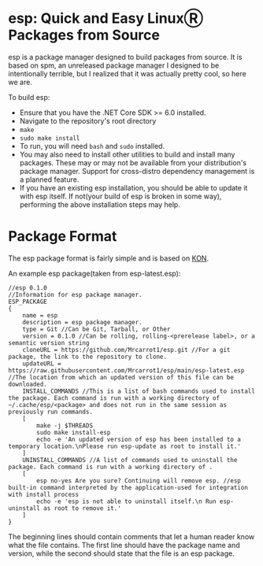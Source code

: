 # esp: Quick and Easy LinuxⓇ Packages from Source
esp is a package manager designed to build packages from source. It is based on spm, an unreleased package manager I designed to be intentionally terrible, but I realized that it was actually pretty cool, so here we are.

To build esp:
* Ensure that you have the .NET Core SDK >= 6.0 installed.
* Navigate to the repository's root directory
* `make`
* `sudo make install`
* To run, you will need `bash` and `sudo` installed.
* You may also need to install other utilities to build and install many packages. These may or may not be available from your distribution's package manager. Support for cross-distro dependency management is a planned feature.
* If you have an existing esp installation, you should be able to update it with esp itself. If not(your build of esp is broken in some way), performing the above installation steps may help.

# Package Format
The esp package format is fairly simple and is based on [KON](https://github.com/Mrcarrot1/KarrotObjectNotation).

An example esp package(taken from esp-latest.esp):
```
//esp 0.1.0
//Information for esp package manager.
ESP_PACKAGE
{
    name = esp
    description = esp package manager.
    type = Git //Can be Git, Tarball, or Other
    version = 0.1.0 //Can be rolling, rolling-<prerelease label>, or a semantic version string
    cloneURL = https://github.com/Mrcarrot1/esp.git //For a git package, the link to the repository to clone.
    updateURL = https://raw.githubusercontent.com/Mrcarrot1/esp/main/esp-latest.esp //The location from which an updated version of this file can be downloaded. 
    INSTALL_COMMANDS //This is a list of bash commands used to install the package. Each command is run with a working directory of ~/.cache/esp/<package> and does not run in the same session as previously run commands.
    [
        make -j $THREADS
        sudo make install-esp
        echo -e 'An updated version of esp has been installed to a temporary location.\nPlease run esp-update as root to install it.'
    ]
    UNINSTALL_COMMANDS //A list of commands used to uninstall the package. Each command is run with a working directory of .
    [
        esp no-yes Are you sure? Continuing will remove esp. //esp built-in command interpreted by the application-used for integration with install process
        echo -e 'esp is not able to uninstall itself.\n Run esp-uninstall as root to remove it.'
    ]
}
```
The beginning lines should contain comments that let a human reader know what the file contains. The first line should have the package name and version, while the second should state that the file is an esp package.
